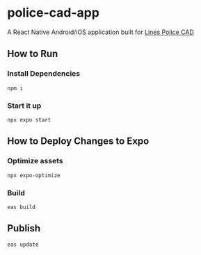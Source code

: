# police-cad-app

A React Native Android/iOS application built for [Lines Police CAD](https://github.com/Linesmerrill/police-cad)

## How to Run

### Install Dependencies

`npm i`

### Start it up

`npx expo start`

## How to Deploy Changes to Expo

### Optimize assets

`npx expo-optimize`

### Build

`eas build`

## Publish

`eas update`
